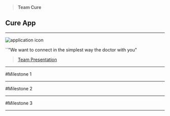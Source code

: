 

> **Team Cure**
## **Cure App** ##
----------
![application icon](https://www.mediafire.com/convkey/bec9/vxf514751f00jfn6g.jpg)

``"We want to connect in the simplest way the doctor with you"

>  [Team Presentation](https://drive.google.com/file/d/0BzzTdF5hw0YRSjVoeVpFQXZPdm8/view?usp=sharing)

----------
#Milestone 1


----------


#Milestone 2


----------


#Milestone 3


----------
